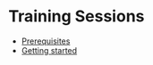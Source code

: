 # Training Sessions

- [Prerequisites](./prerequisites.md)
- [Getting started](./getting-started.md)